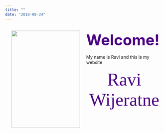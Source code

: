 ```yaml
---
title: ""
date: "2018-08-24"
---
```



<div>
    <img style="float: left; margin:0px 20px" src="/./images/logo.png" width="220" height="312" />
    <h2 class="no_margin"><font style="font-size:5vw" color="#4B0082">Welcome!</font></h2> My name is Ravi and this is my website</p>
</div>

<center><font color="#4B0082"><font style="font-size:6vw"><font face='Great Vibes'>Ravi Wijeratne</font></font></font></center>

<!--
## Welcome! My name is Ravi
### This is my website

<center></a></center>
-->